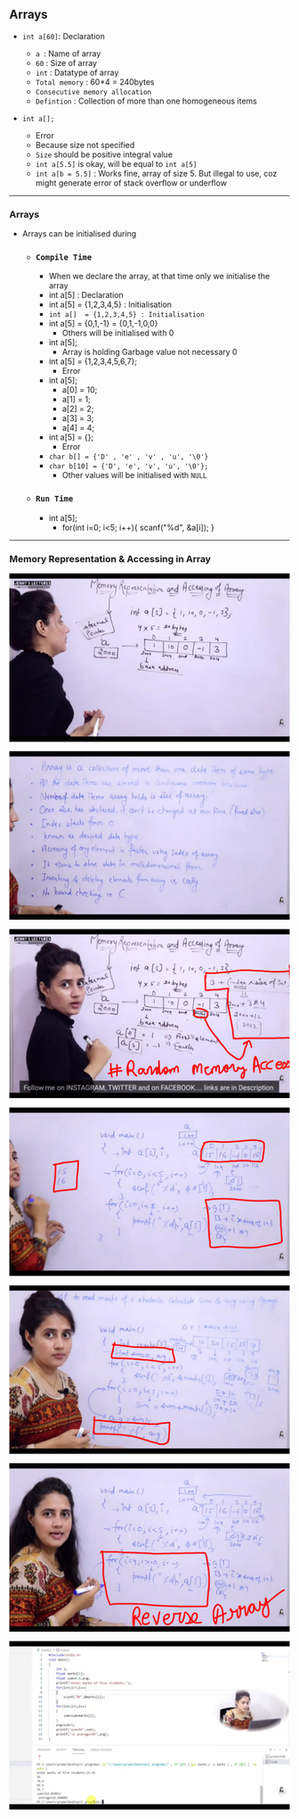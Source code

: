 ## Arrays

- `int a[60]`: Declaration
    - `a `: Name of array 
    - `60` : Size of array
    - `int` : Datatype of array
    - `Total memory` : 60*4 = 240bytes
    - `Consecutive memory allocation`
    - `Defintion` : Collection of more than one homogeneous items

- `int a[]; `
    - Error
    - Because size not specified
    - `Size` should be positive integral value
    - `int a[5.5]` is okay, will be equal to `int a[5]`
    - `int a[b = 5.5]` : Works fine, array of size 5. But illegal to use, coz might generate error of stack overflow or underflow

---

### Arrays
- Arrays can be initialised during
    - ### `Compile Time`
        - When we declare the array, at that time only we initialise the array
        - int a[5] : Declaration
        - int a[5] = {1,2,3,4,5} : Initialisation
        - `int a[]  = {1,2,3,4,5} : Initialisation `
        - int a[5] = {0,1,-1} = {0,1,-1,0,0}
            - Others will be initialised with 0
        - int a[5]; 
            - Array is holding Garbage value not necessary 0
        - int a[5] = {1,2,3,4,5,6,7};
            - Error
        - int a[5];
            - a[0] = 10;
            - a[1] = 1;
            - a[2] = 2;
            - a[3] = 3;
            - a[4] = 4;
        - int a[5] = {};
            - Error
        - `char b[] = {'D' , 'e' , 'v' , 'u', '\0'}`
        - `char b[10] = {'D', 'e', 'v', 'u', '\0'};`
            - Other values will be initialised with `NULL` 
        
    - ### `Run Time`
        - int a[5];
            - for(int i=0; i<5; i++){
                scanf("%d", &a[i]);
            }

---

### Memory Representation & Accessing in Array

![Alt text](<Screenshot_2023-09-10-10-00-09-95_f9ee0578fe1cc94de7482bd41accb329 (1).jpg>)

![Alt text](Screenshot_2023-09-10-10-24-37-20_f9ee0578fe1cc94de7482bd41accb329.jpg)
    
![Alt text](<Screenshot_2023-09-10-10-05-00-30_f9ee0578fe1cc94de7482bd41accb329 (1).jpg>)

![Alt text](Screenshot_2023-09-10-10-45-29-62_f9ee0578fe1cc94de7482bd41accb329.jpg)

![Alt text](Screenshot_2023-09-10-12-17-15-52_f9ee0578fe1cc94de7482bd41accb329.jpg)

![Alt text](Screenshot_2023-09-10-10-48-47-75_f9ee0578fe1cc94de7482bd41accb329.jpg)

![Alt text](Screenshot_2023-09-10-12-21-56-31_f9ee0578fe1cc94de7482bd41accb329.jpg)